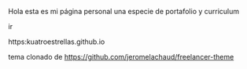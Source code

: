 Hola
esta es mi página personal
una especie de portafolio y curriculum

ir

https:kuatroestrellas.github.io


tema clonado de https://github.com/jeromelachaud/freelancer-theme